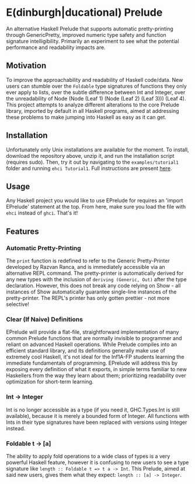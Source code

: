 # E(dinburgh|ducational) Prelude
An alternative Haskell Prelude that supports automatic pretty-printing through GenericPretty, improved numeric type safety and function signature intelligibility.
Primarily an experiment to see what the potential performance and readability impacts are.

## Motivation
To improve the approachability and readability of Haskell code/data. New users can stumble over the `Foldable` type signatures of functions they only ever apply to lists, over the subtle difference between Int and Integer, over the unreadability of Node (Node (Leaf 1) (Node (Leaf 2) (Leaf 3))) (Leaf 4). This project attempts to analyze different alterations to the core Prelude library, imported by default in all Haskell programs, aimed at addressing these problems to make jumping into Haskell as easy as it can get.

## Installation
Unfortunately only Unix installations are available for the moment. To install, download the repository above, unzip it, and run the installation script (requires sudo). Then, try it out by navigating to the `examples/tutorial1` folder and running `ehci Tutorial1`. Full instructions are present [here](https://matthewmarmalade.github.io/e-prelude-pages/).

## Usage
Any Haskell project you would like to use EPrelude for requires an 'import EPrelude' statement at the top. From here, make sure you load the file with `ehci` instead of `ghci`. That's it!

## Features
### Automatic Pretty-Printing
The `print` function is redefined to refer to the Generic Pretty-Printer developed by Razvan Ranca, and is immediately accessible via an alternative REPL command. The pretty-printer is automatically derived for any new types with the inclusion of `deriving (Generic, Out)` after the type declaration. However, this does not break any code relying on Show - all instances of Show automatically guarantee single-line instances of the pretty-printer. The REPL's printer has only gotten prettier - not more selective!

### Clear (If Naive) Definitions
EPrelude will provide a flat-file, straightforward implementation of many common Prelude functions that are normally invisible to programmer and reliant on advanced Haskell operations. While Prelude compiles into an efficient standard library, and its definitions generally make use of extremely cool Haskell, it's not ideal for the Inf1A-FP students learning the immediate fundamentals of programming. EPrelude will address this by exposing every definition of what it exports, in simple terms familiar to new Haskellers from the way they learn about them; prioritizing readability over optimization for short-term learning.

### Int -> Integer
Int is no longer accessible as a type (if you need it, GHC.Types.Int is still available), because it is merely a bounded form of Integer. All functions with Ints in their type signatures have been replaced with versions using Integer instead.

### Foldable t -> [a]
The ability to apply fold operations to a wide class of types is a very powerful Haskell feature, however it is confusing to new users to see a type signature like `length :: Foldable t => t a -> Int`. This Prelude, aimed at said new users, gives them what they expect: `length :: [a] -> Integer`.
